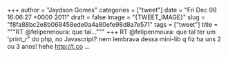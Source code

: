 
+++
author = "Jaydson Gomes"
categories = ["tweet"]
date = "Fri Dec 09 16:06:27 +0000 2011"
draft = false
image = "{TWEET_IMAGE}"
slug = "f8fa88bc2e8b068458ede0a4a80efe98d8a7e571"
tags = ["tweet"]
title = """RT @felipenmoura: que tal..."""
+++
RT @felipenmoura: que tal ter um 'print_r" do php, no Javascript? nem lembrava dessa mini-lib q fiz ha uns 2 ou 3 anos! hehe http://t.co ...

